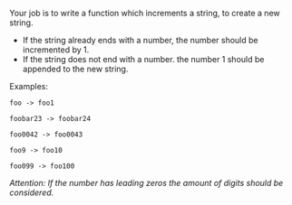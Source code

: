 Your job is to write a function which increments a string, to create a new string.

-   If the string already ends with a number, the number should be incremented by 1.
-   If the string does not end with a number. the number 1 should be appended to the new string.

Examples:

`foo -> foo1`

`foobar23 -> foobar24`

`foo0042 -> foo0043`

`foo9 -> foo10`

`foo099 -> foo100`

_Attention: If the number has leading zeros the amount of digits should be considered._
